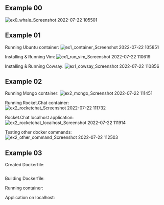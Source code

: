 ## Example 00
![ex0_whale_Screenshot 2022-07-22 105501](https://user-images.githubusercontent.com/95945800/180466443-190307ad-31e5-4a24-b6ca-df42b9936f2c.jpg)
## Example 01
Running Ubuntu container:
![ex1_container_Screenshot 2022-07-22 105851](https://user-images.githubusercontent.com/95945800/180467206-3902b998-9343-4ee0-bb12-9a4155fc3743.jpg)

Installing & Running Vim:
![ex1_run_vim_Screenshot 2022-07-22 110619](https://user-images.githubusercontent.com/95945800/180468564-9e1ff6c6-bdae-4a79-8969-33606fe7c4b2.jpg)

Installing & Running Cowsay:
![ex1_cowsay_Screenshot 2022-07-22 110856](https://user-images.githubusercontent.com/95945800/180469062-445b794b-ab34-4e72-836f-f506e216e448.jpg)

## Example 02
Running Mongo container:
![ex2_mongo_Screenshot 2022-07-22 111451](https://user-images.githubusercontent.com/95945800/180470336-04e6fcbd-a494-4f3e-82b5-21daa2cac26a.jpg)

Running Rocket.Chat container:
![ex2_rocketchat_Screenshot 2022-07-22 111732](https://user-images.githubusercontent.com/95945800/180470706-6f13cfd6-ac0f-4713-bf9a-e2eb1f8b69cc.jpg)

Rocket.Chat localhost application:
![ex2_rocketchat_localhost_Screenshot 2022-07-22 111914](https://user-images.githubusercontent.com/95945800/180471052-5a494e95-283e-495a-9da4-ce158119b395.jpg)

Testing other docker commands:
![ex2_other_command_Screenshot 2022-07-22 112503](https://user-images.githubusercontent.com/95945800/180472150-703cd7b4-5b3c-4a73-8c9c-5a0b921d5cf3.jpg)
## Example 03
Created Dockerfile:
```

```

Building Dockerfile:

Running container:

Application on localhost:
